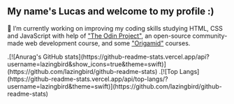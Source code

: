 ## My name's Lucas and welcome to my profile :)

🔭 I’m currently working on improving my coding skills studying HTML, CSS and JavaScript with help of ["The Odin Project"](https://www.theodinproject.com), an open-source community-made web development course, and some ["Origamid"](https://www.origamid.com/) courses.


 <tr>
    .[![Anurag's GitHub stats](https://github-readme-stats.vercel.app/api?username=lazingbird&show_icons=true&theme=swift)](https://github.com/lazingbird/github-readme-stats) 
 </tr>
 <tr>
    .[![Top Langs](https://github-readme-stats.vercel.app/api/top-langs/?username=lazingbird&theme=swift)](https://github.com/lazingbird/github-readme-stats)

 </tr>
</table>

                       


<!--
**lazingbird/lazingbird** is a ✨ _special_ ✨ repository because its `README.md` (this file) appears on your GitHub profile.

Here are some ideas to get you started:

- 🔭 I’m currently working on ...
- 🌱 I’m currently learning ...
- 👯 I’m looking to collaborate on ...
- 🤔 I’m looking for help with ...
- 💬 Ask me about ...
- 📫 How to reach me: ...
- 😄 Pronouns: ...
- ⚡ Fun fact: ...
-->
